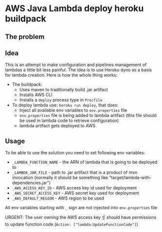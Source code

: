 # AWS Java Lambda deploy heroku buildpack

## The problem

## Idea

This is an attempt to make configuration and pipelines management of lambdas a little bit less painful.
The idea is to use Heroku dyno as a basis for lambda creation. 
Here is how the whole thing works:

  - The buildpack:
    - Uses maven to traditionally build .jar artifact
    - Installs AWS CLI 
    - Installs a `deploy` process type in `Procfile` 
  - To deploy lambda use: `heroku run deploy`, that does:
    - Inject all available env variables to `env.properties` file
    - `env.properties` file is being added to lambda artifact (this file should be used in lambda code to retrieve configuration)
    - lambda artifact gets deployed to AWS 

## Usage

To be able to use the solution you need to set following env variables:
  * `_LAMBDA_FUNCTION_NAME` - the ARN of lambda that is going to be deployed to
  * `_LAMBDA_JAR_FILE` - path to .jar artifact that is a product of mvn invocation (normally it should be something like "target/lambda-with-dependencies.jar")
  * `_AWS_ACCESS_KEY_ID` - AWS access key id used for deployment
  * `_AWS_SECRET_ACCESS_KEY` - AWS secret key used for deployment
  * `_AWS_DEFAULT_REGION` - AWS region to be used

All env variables starting with `_` sign are not injected into `env.properties` file

URGENT: The user owning the AWS access key :point_up: should have permissions to update function code (`Action: ["lambda:UpdateFunctionCode"]`)

